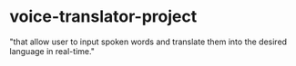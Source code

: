 # voice-translator-project
"that allow user to input spoken words and translate them into the desired language in real-time."
